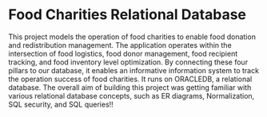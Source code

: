 # Food Charities Relational Database
This project models the operation of food charities to enable food donation and redistribution management. The application operates within the intersection of food logistics, food donor management, food recipient tracking, and food inventory level optimization. By connecting these four pillars to our database, it enables an informative information system to track the operation success of food charities. It runs on ORACLEDB, a relational database. The overall aim of building this project was getting familiar with various relational database concepts, such as ER diagrams, Normalization, SQL security, and SQL queries!!

